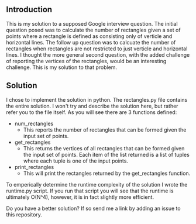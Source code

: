 ## Introduction

This is my solution to a supposed Google interview question. The
initial question posed was to calculate the number of rectangles
given a set of points where a rectangle is defined as consisting
only of verticle and horizontal lines. The follow up question
was to calcuate the number of rectangles when rectangles are not
restricted to just verticle and horizontal lines. I thought the
more general second question, with the added challenge of reporting
the vertices of the rectangles, would be an interesting challenge.
This is my solution to that problem.

## Solution

I chose to implement the solution in python. The rectangles.py
file contains the entire solution. I won't try and describe the
solution here, but rather refer you to the file itself. As you
will see there are 3 functions defined:

* num_rectangles
    * This reports the number of rectangles that can be formed
      given the input set of points.
* get_rectangles
    * This returns the vertices of all rectangles that can
      be formed given the input set of points. Each item of
      the list returned is a list of tuples where each tuple
      is one of the input points.
* print_rectangles
    * This will print the rectangles returned by the
      get_rectangles function.

To emperically determine the runtime complexity of the solution
I wrote the runtime.py script. If you run that script you will
see that the runtime is ultimately O(N^4), however, it is in
fact slightly more efficient.

Do you have a better solution? If so send me a link by adding
an issue to this repository.
